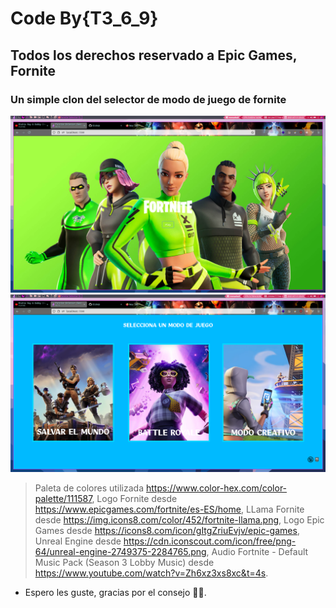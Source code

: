 # Code By{T3_6_9}

## Todos los derechos reservado a Epic Games, Fornite

### Un simple clon del selector de modo de juego de fornite

<img src="/assets/images/final1.png">
<img src="/assets/images/final2.png">

> Paleta de colores utilizada https://www.color-hex.com/color-palette/111587,
> Logo Fornite desde https://www.epicgames.com/fortnite/es-ES/home,
> LLama Fornite desde https://img.icons8.com/color/452/fortnite-llama.png,
> Logo Epic Games desde https://icons8.com/icon/gItgZriuEvjv/epic-games,
> Unreal Engine desde https://cdn.iconscout.com/icon/free/png-64/unreal-engine-2749375-2284765.png,
> Audio Fortnite - Default Music Pack (Season 3 Lobby Music) desde  https://www.youtube.com/watch?v=Zh6xz3xs8xc&t=4s.

- Espero les guste, gracias por el consejo 👨‍💻.